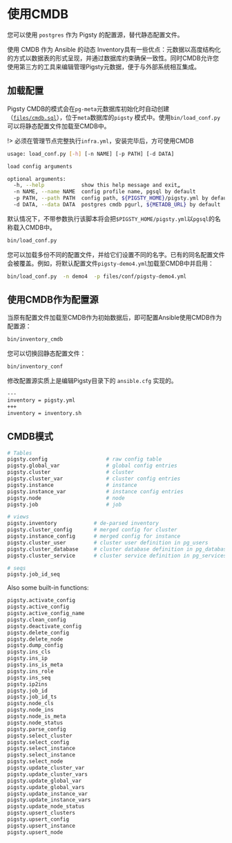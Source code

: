 # 使用CMDB

您可以使用 `postgres` 作为 Pigsty 的配置源，替代静态配置文件。

使用 CMDB 作为 Ansible 的动态 Inventory具有一些优点：元数据以高度结构化的方式以数据表的形式呈现，并通过数据库约束确保一致性。同时CMDB允许您使用第三方的工具来编辑管理Pigsty元数据，便于与外部系统相互集成。



## 加载配置

Pigsty CMDB的模式会在`pg-meta`元数据库初始化时自动创建（[`files/cmdb.sql`](https://github.com/Vonng/pigsty/blob/master/files/cmdb.sql)），位于`meta`数据库的`pigsty` 模式中。使用`bin/load_conf.py`可以将静态配置文件加载至CMDB中。

!> 必须在管理节点完整执行`infra.yml`，安装完毕后，方可使用CMDB

```bash
usage: load_conf.py [-h] [-n NAME] [-p PATH] [-d DATA]

load config arguments

optional arguments:
  -h, --help            show this help message and exit„
  -n NAME, --name NAME  config profile name, pgsql by default
  -p PATH, --path PATH  config path, ${PIGSTY_HOME}/pigsty.yml by default
  -d DATA, --data DATA  postgres cmdb pgurl, ${METADB_URL} by default
```

默认情况下，不带参数执行该脚本将会把`$PIGSTY_HOME/pigsty.yml`以`pgsql`的名称载入CMDB中。

```bash
bin/load_conf.py
```

您可以加载多份不同的配置文件，并给它们设置不同的名字。已有的同名配置文件会被覆盖。例如，将默认配置文件`pigsty-demo4.yml`加载至CMDB中并启用：

```bash
bin/load_conf.py  -n demo4  -p files/conf/pigsty-demo4.yml
```



## 使用CMDB作为配置源

当原有配置文件加载至CMDB作为初始数据后，即可配置Ansible使用CMDB作为配置源：


```bash
bin/inventory_cmdb
```

您可以切换回静态配置文件：

```bash
bin/inventory_conf
```


修改配置源实质上是编辑Pigsty目录下的 `ansible.cfg` 实现的。

```bash
---
inventory = pigsty.yml
+++
inventory = inventory.sh
```





## CMDB模式

```bash
# Tables
pigsty.config                   # raw config table
pigsty.global_var               # global config entries
pigsty.cluster                  # cluster
pigsty.cluster_var              # cluster config entries
pigsty.instance                 # instance
pigsty.instance_var             # instance config entries
pigsty.node                     # node
pigsty.job                      # job

# views
pigsty.inventory            # de-parsed inventory
pigsty.cluster_config       # merged config for cluster
pigsty.instance_config      # merged config for instance
pigsty.cluster_user         # cluster user definition in pg_users
pigsty.cluster_database     # cluster database definition in pg_databases
pigsty.cluster_service      # cluster service definition in pg_services & pg_services_extra

# seqs
pigsty.job_id_seq
```

Also some built-in functions:

```bash
pigsty.activate_config
pigsty.active_config
pigsty.active_config_name
pigsty.clean_config
pigsty.deactivate_config
pigsty.delete_config
pigsty.delete_node
pigsty.dump_config
pigsty.ins_cls
pigsty.ins_ip
pigsty.ins_is_meta
pigsty.ins_role
pigsty.ins_seq
pigsty.ip2ins
pigsty.job_id
pigsty.job_id_ts
pigsty.node_cls
pigsty.node_ins
pigsty.node_is_meta
pigsty.node_status
pigsty.parse_config
pigsty.select_cluster
pigsty.select_config
pigsty.select_instance
pigsty.select_instance
pigsty.select_node
pigsty.update_cluster_var
pigsty.update_cluster_vars
pigsty.update_global_var
pigsty.update_global_vars
pigsty.update_instance_var
pigsty.update_instance_vars
pigsty.update_node_status
pigsty.upsert_clusters
pigsty.upsert_config
pigsty.upsert_instance
pigsty.upsert_node
```